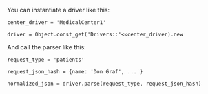 You can instantiate a driver like this:

`center_driver = 'MedicalCenter1' `

`driver = Object.const_get('Drivers::'<<center_driver).new`


And call the parser like this:

`request_type = 'patients' `

`request_json_hash = {name: 'Don Graf', ... } `

`normalized_json = driver.parse(request_type, request_json_hash)`
